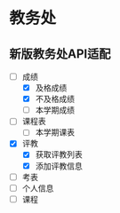 # 教务处

## 新版教务处API适配

- [ ] 成绩
    - [x] 及格成绩
    - [x] 不及格成绩
    - [ ] 本学期成绩
- [ ] 课程表
    - [ ] 本学期课表
- [x] 评教
    - [x] 获取评教列表
    - [x] 添加评教信息 
- [ ] 考表
- [ ] 个人信息
- [ ] 课程